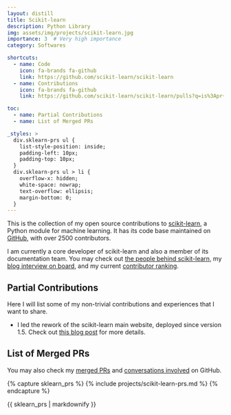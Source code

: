 ```yaml
---
layout: distill
title: Scikit-learn
description: Python Library
img: assets/img/projects/scikit-learn.jpg
importance: 3  # Very high importance
category: Softwares

shortcuts:
  - name: Code
    icon: fa-brands fa-github
    link: https://github.com/scikit-learn/scikit-learn
  - name: Contributions
    icon: fa-brands fa-github
    link: https://github.com/scikit-learn/scikit-learn/pulls?q=is%3Apr+is%3Amerged+author%3ACharlie-XIAO

toc:
  - name: Partial Contributions
  - name: List of Merged PRs

_styles: >
  div.sklearn-prs ul {
    list-style-position: inside;
    padding-left: 10px;
    padding-top: 10px;
  }
  div.sklearn-prs ul > li {
    overflow-x: hidden;
    white-space: nowrap;
    text-overflow: ellipsis;
    margin-bottom: 0;
  }
---
```


This is the collection of my open source contributions to [scikit-learn](https://scikit-learn.org/stable/), a Python module for machine learning. It has its code base maintained on [GitHub](https://github.com/scikit-learn/scikit-learn), with over 2500 contributors.

I am currently a core developer of scikit-learn and also a member of its documentation team. You may check out [the people behind scikit-learn](https://scikit-learn.org/dev/about.html#the-people-behind-scikit-learn), my [blog interview on board](https://blog.scikit-learn.org/team/yao-interview/), and my current [contributor ranking](https://github.com/scikit-learn/scikit-learn/graphs/contributors).

## Partial Contributions

Here I will list some of my non-trivial contributions and experiences that I want to share.

- I led the rework of the scikit-learn main website, deployed since version 1.5. Check out [this blog post](/blog/2024/sklearn-pydata-theme/) for more details.

## List of Merged PRs

You may also check my [merged PRs](https://github.com/scikit-learn/scikit-learn/pulls?q=is%3Apr+is%3Amerged+author%3ACharlie-XIAO) and [conversations involved](https://github.com/scikit-learn/scikit-learn/pulls?q=involves%3ACharlie-XIAO) on GitHub.

<div class="sklearn-prs">

{% capture sklearn_prs %}
{% include projects/scikit-learn-prs.md %}
{% endcapture %}

{{ sklearn_prs | markdownify }}

</div>
